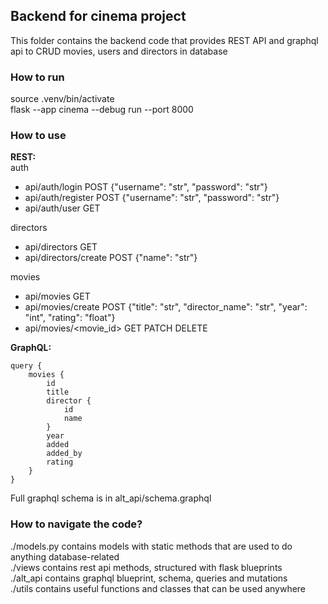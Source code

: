 ## Backend for cinema project

This folder contains the backend code that provides REST API and graphql api to CRUD movies, users and directors in database

### How to run

source .venv/bin/activate  
flask --app cinema --debug run --port 8000

### How to use

**REST:**  
auth

- api/auth/login POST {"username": "str", "password": "str"}
- api/auth/register POST {"username": "str", "password": "str"}
- api/auth/user GET

directors

- api/directors GET
- api/directors/create POST {"name": "str"}

movies

- api/movies GET
- api/movies/create POST {"title": "str", "director_name": "str", "year": "int", "rating": "float"}
- api/movies/<movie_id> GET PATCH DELETE

**GraphQL:**

```
query {
    movies {
        id
        title
        director {
            id
            name
        }
        year
        added
        added_by
        rating
    }
}
```

Full graphql schema is in alt_api/schema.graphql

### How to navigate the code?

./models.py contains models with static methods that are used to do anything database-related  
./views contains rest api methods, structured with flask blueprints  
./alt_api contains graphql blueprint, schema, queries and mutations  
./utils contains useful functions and classes that can be used anywhere
